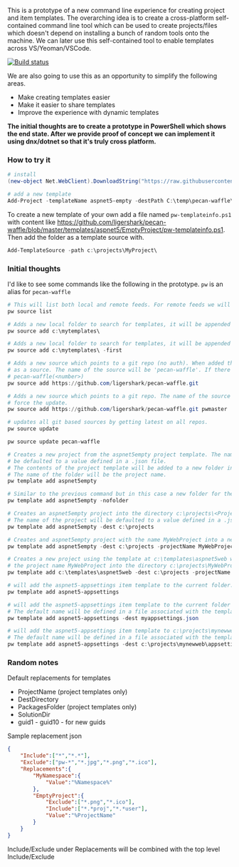 This is a prototype of a new command line experience for creating project and item templates. The overarching idea is to create a cross-platform self-contained
command line tool which can be used to create projects/files which doesn't depend on installing a bunch of random tools onto the machine. We can later use this
self-contained tool to enable templates across VS/Yeoman/VSCode.

[![Build status](https://ci.appveyor.com/api/projects/status/yrif6mr7ep1yt6ct?svg=true)](https://ci.appveyor.com/project/sayedihashimi/pecan-waffle)

We are also going to use this as an opportunity to simplify the following areas.

 - Make creating templates easier
 - Make it easier to share templates 
 - Improve the experience with dynamic templates
 
**The initial thoughts are to create a prototype in PowerShell which shows the end state. After we provide proof of concept we can implement it
using dnx/dotnet so that it's truly cross platform.**

### How to try it

```powershell
# install
(new-object Net.WebClient).DownloadString("https://raw.githubusercontent.com/ligershark/pecan-waffle/master/install.ps1") | iex

# add a new template
Add-Project -templateName aspnet5-empty -destPath C:\temp\pecan-waffle\dest\02
```

To create a new template of your own add a file named `pw-templateinfo.ps1` with content like https://github.com/ligershark/pecan-waffle/blob/master/templates/aspnet5/EmptyProject/pw-templateinfo.ps1. Then add the folder as a template source with.

```powershell
Add-TemplateSource -path c:\projects\MyProject\
```

### Initial thoughts
 
I'd like to see some commands like the following in the prototype. `pw` is an alias for `pecan-waffle`
 
```powershell
# This will list both local and remote feeds. For remote feeds we will display the url as well as the local folder where the items were cloned.
pw source list

# Adds a new local folder to search for templates, it will be appended to the bottom of the list.
pw source add c:\mytemplates\

# Adds a new local folder to search for templates, it will be appended to the top of the list (searched is from top->bottom)
pw source add c:\mytemplates\ -first

# Adds a new source which points to a git repo (no auth). When added the repo will be cloned to the localmachine. Then that folder will be added
# as a source. The name of the source will be 'pecan-waffle'. If there exists a source with that name and a different url the name will be
# pecan-waffle(<number>)
pw source add https://github.com/ligershark/pecan-waffle.git 

# Adds a new source which points to a git repo. The name of the source will be pwmaster. If there exists pwmaster then you'll have to pass -force to
# force the update.
pw source add https://github.com/ligershark/pecan-waffle.git pwmaster

# updates all git based sources by getting latest on all repos.
pw source update

pw source update pecan-waffle

# Creates a new project from the aspnet5empty project template. The name of the project will
# be defaulted to a value defined in a .json file.
# The contents of the project template will be added to a new folder in the current working directory.
# The name of the folder will be the project name.
pw template add aspnet5empty

# Similar to the previous command but in this case a new folder for the Project will not be created. 
pw template add aspnet5empty -nofolder

# Creates an aspnet5empty project into the directory c:\projects\<ProjetName>.
# The name of the project will be defaulted to a value defined in a .json file.
pw template add aspnet5empty -dest c:\projects

# Creates and aspnet5empty project with the name MyWebProject into a new folder at c:\projects\MyWebProject
pw template add aspnet5empty -dest c:\projects -projectName MyWebProject

# Creates a new project using the template at c:\templates\aspnet5web with a 
# the project name MyWebProject into the directory c:\projects\MyWebProject 
pw template add c:\templates\aspnet5web -dest c:\projects -projectName MyWebProject

# will add the aspnet5-appsettings item template to the current folder. The default name will be defined in a file associated with the template.
pw template add aspnet5-appsettings

# will add the aspnet5-appsettings item template to the current folder with the name myappsettings.json
# The default name will be defined in a file associated with the template.
pw template add aspnet5-appsettings -dest myappsettings.json

# will add the aspnet5-appsettings item template to c:\projects\mynewweb\appsettings.json
# The default name will be defined in a file associated with the template.
pw template add aspnet5-appsettings -dest c:\projects\mynewweb\appsettings.json


 ```

### Random notes

Default replacements for templates

 - ProjectName (project templates only)
 - DestDirectory
 - PackagesFolder (project templates only)
 - SolutionDir
 - guid1 - guid10 - for new guids


Sample replacement json

```json
{
	"Include":["*","*.*"],
    "Exclude":["pw-*","*.jpg","*.png","*.ico"],
    "Replacements":{
        "MyNamespace":{
            "Value":"%Namespace%"
        },
        "EmptyProject":{
            "Exclude":["*.png","*.ico"],
            "Include":["*.*proj","*.*user"],
            "Value":"%ProjectName"
        }
    }
}
```

Include/Exclude under Replacements will be combined with the top level Include/Exclude

